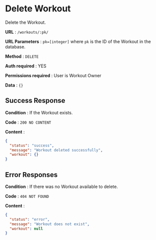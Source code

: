 # Delete Workout

Delete the Workout.

**URL** : `/workouts/:pk/`

**URL Parameters** : `pk=[integer]` where `pk` is the ID of the Workout in the
database.

**Method** : `DELETE`

**Auth required** : YES

**Permissions required** : User is Workout Owner

**Data** : `{}`

## Success Response

**Condition** : If the Workout exists.

**Code** : `200 NO CONTENT`

**Content** :

```json
{
  "status": "success",
  "message": "Workout deleted successfully",
  "workout": {}
}
```

## Error Responses

**Condition** : If there was no Workout available to delete.

**Code** : `404 NOT FOUND`

**Content** :

```json
{
  "status": "error",
  "message": "Workout does not exist",
  "workout": null
}
```
